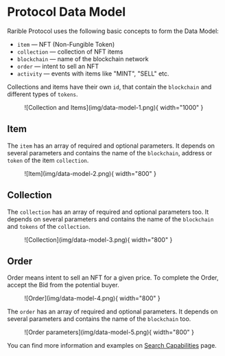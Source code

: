 # Protocol Data Model

Rarible Protocol uses the following basic concepts to form the Data Model:

* `item` — NFT (Non-Fungible Token)
* `collection` — collection of NFT items
* `blockchain` — name of the blockchain network
* `order` — intent to sell an NFT
* `activity` — events with items like "MINT", "SELL" etc.

Collections and items have their own `id`, that contain the `blockchain` and different types of `tokens`.

<figure markdown>
![Collection and Items](img/data-model-1.png){ width="1000" }
</figure>

## Item

The `item` has an array of required and optional parameters. It depends on several parameters and contains the name of the `blockchain`, address or `token` of the item `collection`.

<figure markdown>
![Item](img/data-model-2.png){ width="800" }
</figure>

## Collection

The `collection` has an array of required and optional parameters too. It depends on several parameters and contains the name of the `blockchain` and `tokens` of the `collection`.

<figure markdown>
![Collection](img/data-model-3.png){ width="800" }
</figure>

## Order

Order means intent to sell an NFT for a given price. To complete the Order, accept the Bid from the potential buyer.

<figure markdown>
![Order](img/data-model-4.png){ width="800" }
</figure>

The `order` has an array of required and optional parameters. It depends on several parameters and contains the name of the `blockchain` too.

<figure markdown>
![Order parameters](img/data-model-5.png){ width="800" }
</figure>

You can find more information and examples on [Search Capabilities](../reference/search-capabilities.md) page.
